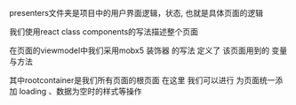 presenters文件夹是项目中的用户界面逻辑，状态, 也就是具体页面的逻辑

我们使用react class components的写法描述整个页面

在页面的viewmodel中我们采用mobx5 装饰器 的写法 定义了 该页面用到的 变量与方法

其中rootcontainer是我们所有页面的根页面 在这里 我们可以进行 为页面统一添加 loading 、数据为空时的样式等操作  